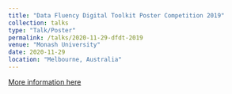 ```yaml
---
title: "Data Fluency Digital Toolkit Poster Competition 2019"
collection: talks
type: "Talk/Poster"
permalink: /talks/2020-11-29-dfdt-2019
venue: "Monash University"
date: 2020-11-29
location: "Melbourne, Australia"
---
```


[More information here](https://doi.org/10.26180/5DE98972A2661)
